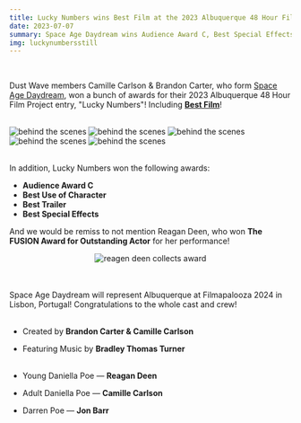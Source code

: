 ```yaml
---
title: Lucky Numbers wins Best Film at the 2023 Albuquerque 48 Hour Film Project!
date: 2023-07-07
summary: Space Age Daydream wins Audience Award C, Best Special Effects, Best Use of Character, Best Trailer, and Best Film!
img: luckynumbersstill
---
```

</br>

Dust Wave members Camille Carlson & Brandon Carter, who form [Space Age Daydream](https://www.instagram.com/spaceagedaydreamfilms/), won a bunch of awards for their 2023 Albuquerque 48 Hour Film Project entry, "Lucky Numbers"! Including [**Best Film**](https://www.48hourfilm.com/albuquerque)!

</br>

<div class="row g-2">
  <div class="col-lg-6 col-md-12 mb-6 mb-lg-0">
  	<img src="/img/news/lucky_numbers_awards3.jpg" class="w-100 shadow-1-strong rounded mb-2" alt="behind the scenes">
  	<img src="/img/news/lucky_numbers_awards2.jpg" class="w-100 shadow-1-strong rounded mb-2" alt="behind the scenes">
  	<img src="/img/news/lucky_numbers_awards1.jpg" class="w-100 shadow-1-strong rounded mb-2" alt="behind the scenes">
  </div>
  <div class="col-lg-6 mb-6 mb-lg-0">
	  <img src="/img/news/lucky_numbers_premiere.jpg" class="w-100 shadow-1-strong rounded mb-2" alt="behind the scenes">
  	<img src="/img/news/lucky_numbers_bts.jpg" class="w-100 shadow-1-strong rounded mb-2" alt="behind the scenes">
  </div>
</div>

</br>

In addition, Lucky Numbers won the following awards:

* **Audience Award C**
* **Best Use of Character**
* **Best Trailer**
* **Best Special Effects**

And we would be remiss to not mention Reagan Deen, who won **The FUSION Award for Outstanding Actor** for her performance!

<center><img src="/img/news/lucky_numbers_reagan.jpg" class="w-75 shadow-1-strong rounded mb-2" alt="reagen deen collects award"></center>
<br><br>

Space Age Daydream will represent Albuquerque at Filmapalooza 2024 in Lisbon, Portugal! Congratulations to the whole cast and crew!
<br><br>

* Created by **Brandon Carter & Camille Carlson**
* Featuring Music by **Bradley Thomas Turner**
<br><br>

* Young Daniella Poe — **Reagan Deen**
* Adult Daniella Poe — **Camille Carlson**
* Darren Poe — **Jon Barr**